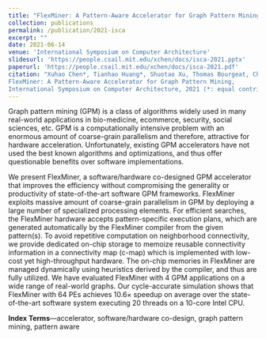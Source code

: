 ```yaml
---
title: "FlexMiner: A Pattern-Aware Accelerator for Graph Pattern Mining"
collection: publications
permalink: /publication/2021-isca
excerpt: ""
date: 2021-06-14
venue: 'International Symposium on Computer Architecture'
slidesurl: 'https://people.csail.mit.edu/xchen/docs/isca-2021.pptx'
paperurl: 'https://people.csail.mit.edu/xchen/docs/isca-2021.pdf'
citation: "Xuhao Chen*, Tianhao Huang*, Shuotao Xu, Thomas Bourgeat, Chanwoo Chung, Arvind
FlexMiner: A Pattern-Aware Accelerator for Graph Pattern Mining,
International Symposium on Computer Architecture, 2021 (*: equal contribution)"
---
```


Graph pattern mining (GPM) is a class of algorithms widely used in many real-world applications in bio-medicine, ecommerce, security, social sciences, etc.
GPM is a computationally intensive problem with an enormous amount of coarse-grain parallelism and therefore, attractive for hardware acceleration.
Unfortunately, existing GPM accelerators have not used the best known algorithms and optimizations, and thus offer questionable benefits over software implementations.

We present FlexMiner, a software/hardware co-designed GPM accelerator that improves the efficiency without compromising the generality or productivity of state-of-the-art software GPM frameworks.
FlexMiner exploits massive amount of coarse-grain parallelism in GPM by deploying a large number of specialized processing elements.
For efficient searches, the FlexMiner hardware accepts pattern-specific execution plans, which are generated automatically by the FlexMiner compiler from the given pattern(s).
To avoid repetitive computation on neighborhood connectivity, we provide dedicated on-chip storage
to memoize reusable connectivity information in a connectivity map (c-map) which is implemented with low-cost yet high-throughput hardware.
The on-chip memories in FlexMiner are managed dynamically using heuristics derived by the compiler, and thus are fully utilized.
We have evaluated FlexMiner with 4 GPM applications on a wide range of real-world graphs.
Our cycle-accurate simulation shows that FlexMiner with 64 PEs achieves 10.6× speedup on average over the state-of-the-art software system executing 20 threads on a 10-core Intel CPU.

**Index Terms**—accelerator, software/hardware co-design, graph pattern mining, pattern aware
